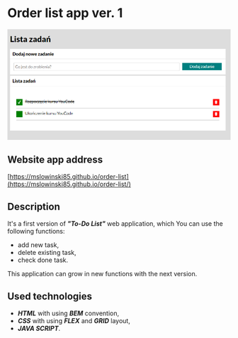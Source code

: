 # Order list app ver. 1

![Order_list](https://github.com/mslowinski85/order-list/blob/main/images/print_screen.png)

## Website app address

[https://mslowinski85.github.io/order-list](https://mslowinski85.github.io/order-list/)

## Description

It's a first version of ***"To-Do List"*** web application, which You can use the following functions:
- add new task,
- delete existing task,
- check done task.

This application can grow in new functions with the next version.

## Used technologies

- ***HTML*** with using ***BEM*** convention,
- ***CSS*** with using ***FLEX*** and ***GRID*** layout,
- ***JAVA SCRIPT***.
